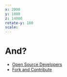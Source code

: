 ```yaml
---
x: 2000
y: 1000
z: 14000
rotate-y: 180
scale:
---
```


# And?

* [Open Source Developers](http://apievangelist.com/2012/08/21/11-more-federal-departments-and-agencies-have-published-their-api-digital-strategies/)
* [Fork and Contribute](http://github.com/GSA/digital-strategy-report-generator/)